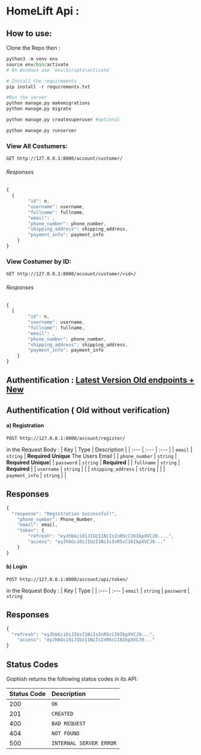 # HomeLift Api :

## How to use: 
Clone the Repo then :

```python
python3 -m venv env
source env/bin/activate  
# On Windows use `env\Scripts\activate`

# Install the requirements
pip install -r requirements.txt

#Run the server 
python manage.py makemigrations
python manage.py migrate

python manage.py createsuperuser #optional

python manage.py runserver
```

### View All Costumers:
```http
GET http://127.0.0.1:8000/account/customer/
```
###### Responses

```javascript
{
  {
        "id": n,
        "username": username,
        "fullname": fullname,
        "email": ,
        "phone_number": phone_number,
        "shipping_address": shipping_address,
        "payment_info": payment_info
    }
}
```

### View  Costumer by ID:
```http
GET http://127.0.0.1:8000/account/customer/<id>/
```
###### Responses

```javascript
{
  {
        "id": n,
        "username": username,
        "fullname": fullname,
        "email": ,
        "phone_number": phone_number,
        "shipping_address": shipping_address,
        "payment_info": payment_info
    }
}
```
## Authentification : [Latest Version Old endpoints + New](https://djoser.readthedocs.io/en/latest/base_endpoints.html)
## Authentification ( Old without verification) 
 #### a) Registration
```http
POST http://127.0.0.1:8000/account/register/
```
in the Request Body : 
| Key | Type | Description |
| :--- | :--- | :--- |
| `email` | `string` | **Required** **Unique** The Users Email |
| `phone_number` | `string` | **Required** **Unique**|
| `password` | `string` | **Required**  |
| `fullname` | `string` | **Required** |
| `username` | `string` |  |
| `shipping_address` | `string` |  |
| `payment_info` | `string` |  |

## Responses

```javascript
{
  "response": "Registration Successful!",
    "phone_number": Phone_Number,
    "email": email,
    "token": {
        "refresh": "eyJhbGciOiJIUzI1NiIsInR5cCI6IkpXVCJ9....",
        "access": "eyJhbGciOiJIUzI1NiIsInR5cCI6IkpXVCJ9..."
    }
}
```
#### b) Login
```http
POST http://127.0.0.1:8000/account/api/token/
```
in the Request Body : 
| Key | Type | 
| :--- | :--- 
| `email` | `string` 
| `password` | `string` 

## Responses


```javascript
{
  "refresh": "eyJhbGciOiJIUzI1NiIsInR5cCI6IkpXVCJ9...",
    "access": "eyJhbGciOiJIUzI1NiIsInR5cCI6IkpXVCJ9..."
}
```


## Status Codes

Gophish returns the following status codes in its API:

| Status Code | Description |
| :--- | :--- |
| 200 | `OK` |
| 201 | `CREATED` |
| 400 | `BAD REQUEST` |
| 404 | `NOT FOUND` |
| 500 | `INTERNAL SERVER ERROR` |

